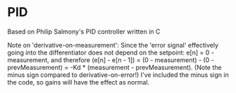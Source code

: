 # PID
Based on Philip Salmony's PID controller written in C
 
Note on 'derivative-on-measurement': Since the 'error signal' effectively going into the differentiator does not depend on the setpoint: e[n] = 0 - measurement, and therefore (e[n] - e[n - 1]) = (0 - measurement) - (0 - prevMeasurement) = -Kd * (measurement - prevMeasurement). (Note the minus sign compared to derivative-on-error!)
I've included the minus sign in the code, so gains will have the effect as normal.
